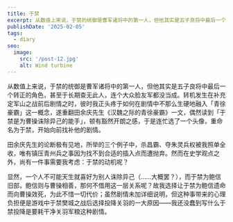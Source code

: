 ```yaml
---
title: 于禁
excerpt: 从数值上来说，于禁的统御是曹军诸将中的第一人，但他其实是五子良将中最后一个转正的角色，甚至于长期查无此人，连个大众脸友军都没当成。
publishDate: '2025-02-05'
tags:
  - diary
seo:
  image:
    src: '/post-12.jpg'
    alt: Wind turbine
---
```


从数值上来说，于禁的统御是曹军诸将中的第一人，但他其实是五子良将中最后一个转正的角色，甚至于长期查无此人，连个大众脸友军都没当成。转机发生在补充定军山之战前后剧情之时，彼时我正头疼于如何在剧情中不那么生硬地融入「青徐豪霸」这一概念，遂重翻田余庆先生《汉魏之际的青徐豪霸》一文，偶然读到「于禁是为曹操诛除异己的能手」，顿有豁然开朗之感，于是连忙选了一个头像，重命名为于禁，开始向前找补他的剧情。

田余庆先生的论断极有见地，所举的三个例子中，杀昌霸、夺朱灵兵权被我照单全收，唯有镇压青州兵之事因为找不到合适的插入点而遭抛弃。然而在史学观点之外，尚有一件事需要我考虑：于禁的动机呢？

显然，一个人不可能天生就喜好为别人诛除异己（……大概罢？），而于禁为鲍信旧部，鲍信则与曹操相善，那何不借用这一层关系呢？故我选择让于禁为鲍信遗命而向曹操效死，为此不惜一切代价；虽然剧情未加详细说明，但这种事带来的心理负担便是游戏中于禁樊城之战后选择投降关羽的一大原因——我还没蠢到写什么于禁投降是要耗干净关羽军粮这种剧情。
